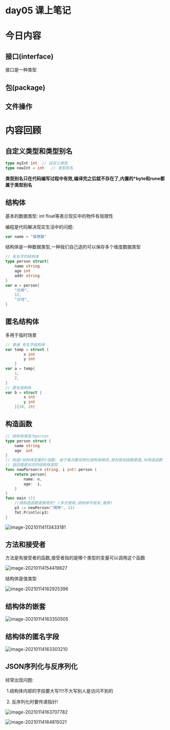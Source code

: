 # day05 课上笔记

# 今日内容

## 接口(interface)

接口是一种类型

## 包(package)

## 文件操作



# 内容回顾

## 自定义类型和类型别名

```go
type myInt int  // 自定义类型
type newInt = int	// 类型别名
```

**类型别名只在代码编写过程中有效,编译完之后就不存在了,内置的*byte和rune都属于类型别名**

## 结构体

基本的数据类型: int float等表示现实中的物件有局限性

编程是代码解决现实生活中的问题:

```go
var name = "保德路"
```

结构体是一种数据类型,一种我们自己造的可以保存多个维度数据类型

```go
// 有名字的结构体
type person struct{
    name string
    age int
    addr string
}
var a = person{
    "元帅",
    12,
    "沙河",
}
```



## 匿名结构体

多用于临时场景

```go
// 普通 有名字结构体
var temp = struct {
		x int
		y int
	}
var a = temp{
    1,
    2,
}
// 匿名结构体
var b = struct {
		x int
		y int
	}{10, 20}
```



## 构造函数

```go
// 结构体类型为person
type person struct {
	name string
	age  int
}
// 构造(结构体变量的)函数: 由于每次都实例化结构体麻烦,故封装到函数里面,叫构造函数
// 返回值是对应的结构体类型
func newPerson(n string, i int) person {
	return person{
		name: n,
		age:  i,
	}
}
func main (){
    //用构造函数直接用完! (多次使用,结构体字段多,推荐)
    p3 := newPerson("周林", 13) 
	fmt.Println(p3)
}
```

![image-20210114113433181](D:\Go\src\chentianxiang.vip\studygo\day05\README.assets\image-20210114113433181.png)

## 方法和接受者

方法是有接受者的函数,接受者指的是哪个类型的变量可以调用这个函数

![image-20210114154419827](D:\Go\src\chentianxiang.vip\studygo\day05\README.assets\image-20210114154419827.png)

结构体是值类型

![image-20210114162925396](D:\Go\src\chentianxiang.vip\studygo\day05\README.assets\image-20210114162925396.png)

## 结构体的嵌套

![image-20210114163350505](D:\Go\src\chentianxiang.vip\studygo\day05\README.assets\image-20210114163350505.png)

## 结构体的匿名字段

![image-20210114163303210](D:\Go\src\chentianxiang.vip\studygo\day05\README.assets\image-20210114163303210.png)

## JSON序列化与反序列化

 经常出现问题:

​	1.结构体内部的字段要大写!!!!不大写别人是访问不到的

​	2. 反序列化时要传递指针!

![image-20210114163707782](D:\Go\src\chentianxiang.vip\studygo\day05\README.assets\image-20210114163707782.png)

![image-20210114164815021](D:\Go\src\chentianxiang.vip\studygo\day05\README.assets\image-20210114164815021.png)
